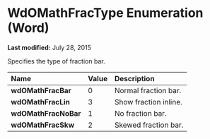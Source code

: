 
# WdOMathFracType Enumeration (Word)

 **Last modified:** July 28, 2015

Specifies the type of fraction bar.


|**Name**|**Value**|**Description**|
|:-----|:-----|:-----|
| **wdOMathFracBar**|0|Normal fraction bar.|
| **wdOMathFracLin**|3|Show fraction inline.|
| **wdOMathFracNoBar**|1|No fraction bar.|
| **wdOMathFracSkw**|2|Skewed fraction bar.|
